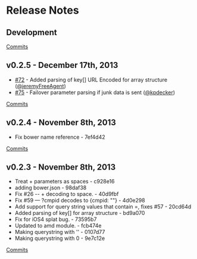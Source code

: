 # Release Notes

## Development

[Commits](https://github.com/jhudson8/backbone-query-parameters/compare/v0.2.5...master)

## v0.2.5 - December 17th, 2013

- [#72](https://github.com/jhudson8/backbone-query-parameters/pull/72) - Added parsing of key[] URL Encoded for array structure ([@jeremyFreeAgent](https://api.github.com/users/jeremyFreeAgent))
- [#75](https://github.com/jhudson8/backbone-query-parameters/pull/75) - Failover parameter parsing if junk data is sent ([@kpdecker](https://api.github.com/users/kpdecker))

[Commits](https://github.com/jhudson8/backbone-query-parameters/compare/v0.2.4...v0.2.5)

## v0.2.4 - November 8th, 2013

- Fix bower name reference - 7ef4d42

[Commits](https://github.com/jhudson8/backbone-query-parameters/compare/v0.2.3...v0.2.4)

## v0.2.3 - November 8th, 2013

- Treat + parameters as spaces - c928e16
- adding bower.json - 98daf38
- Fix #26 -- + decoding to space. - 40d9fbf
- Fix #59 — ?cmpid decodes to {cmpid: ""} - 4d0e298
- Add support for query string values that contain =, fixes #57 - 20cd64d
- Added parsing of key[] for array structure - bd9a070
- Fix for iOS4 splat bug. - 73595b7
- Updated to amd module. - fcb474e
- Making querystring with '' - 0107d77
- Making querystring with 0 - 9e7c12e

[Commits](https://github.com/jhudson8/backbone-query-parameters/compare/v0.2.2...v0.2.3)
